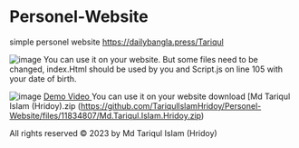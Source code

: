 # Personel-Website
simple personel website  https://dailybangla.press/Tariqul


![image](https://github.com/TariqullslamHridoy/Personel-Website/assets/110732307/f75d8b54-7a6e-4d01-9b32-5fa1a9b03b37)
You can use it on your website.  But some files need to be changed, index.Html should be used by you and Script.js on line 105 with your date of birth.

![image](https://github.com/TariqullslamHridoy/Personel-Website/assets/110732307/f065c6f8-012b-4f7e-bdcd-99766fbb00a1)   [Demo Video ](https://www.youtube.com/embed/zrbTfdCdilc) 
  You can use it on your website download
[Md Tariqul IsIam (Hridoy).zip (https://github.com/TariqullslamHridoy/Personel-Website/files/11834807/Md.Tariqul.IsIam.Hridoy.zip)


All rights reserved © 2023 by Md Tariqul IsIam (Hridoy)






